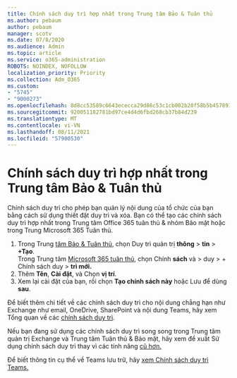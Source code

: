 ```yaml
---
title: Chính sách duy trì hợp nhất trong Trung tâm Bảo & Tuân thủ
ms.author: pebaum
author: pebaum
manager: scotv
ms.date: 07/8/2020
ms.audience: Admin
ms.topic: article
ms.service: o365-administration
ROBOTS: NOINDEX, NOFOLLOW
localization_priority: Priority
ms.collection: Adm_O365
ms.custom:
- "5745"
- "9000273"
ms.openlocfilehash: 8d8cc53589c6643ececca29d86c53c1cb002b20f58b5b45789101c517cc1f703
ms.sourcegitcommit: 920051182781bd97ce4d4d6fbd268cb37b84d239
ms.translationtype: MT
ms.contentlocale: vi-VN
ms.lasthandoff: 08/11/2021
ms.locfileid: "57900530"
---
```

# <a name="unified-retention-policies-in-the-security--compliance-center"></a>Chính sách duy trì hợp nhất trong Trung tâm Bảo & Tuân thủ

Chính sách duy trì cho phép bạn quản lý nội dung của tổ chức của bạn bằng cách sử dụng thiết đặt duy trì và xóa. Bạn có thể tạo các chính sách duy trì hợp nhất trong Trung tâm Office 365 tuân thủ & nhóm Bảo mật hoặc trong Trung Microsoft 365 Tuân thủ. 

1. Trong Trung [tâm Bảo & Tuân thủ](https://go.microsoft.com/fwlink/p/?linkid=2077143), chọn Duy trì quản trị **thông**  >  **tin**  >  **+Tạo**. <br/>
    Trong Trung tâm [Microsoft 365 tuân thủ](https://go.microsoft.com/fwlink/p/?linkid=2077149), chọn Chính **sách** và > duy > + Chính sách duy  >  **trì mới.**
2. Thêm **Tên**, **Cài đặt**, và Chọn **vị trí**.
3. Xem lại cài đặt của bạn, rồi chọn **Tạo chính sách này** hoặc Lưu để dùng **sau**.  
      
Để biết thêm chi tiết về các chính sách duy trì cho nội dung chẳng hạn như Exchange như email, OneDrive, SharePoint và nội dung Teams, hãy xem Tổng quan về các [chính sách duy trì](https://go.microsoft.com/fwlink/?linkid=2127785).  
    
Nếu bạn đang sử dụng các chính sách duy trì song song trong Trung tâm quản trị Exchange và Trung tâm Tuân thủ & Bảo mật, hãy xem đề xuất Sử dụng chính sách duy trì thay vì các tính năng [cũ hơn.](https://docs.microsoft.com/microsoft-365/compliance/retention-policies#use-a-retention-policy-instead-of-older-features)  
    
Để biết thông tin cụ thể về Teams lưu trữ, hãy [xem Chính sách duy trì Teams.](https://docs.microsoft.com/microsoftteams/retention-policies)